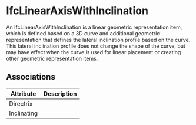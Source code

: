 IfcLinearAxisWithInclination
============================
An IfcLinearAxisWithInclination is a linear geometric representation item,
which is defined based on a 3D curve and additional geometric representation
that defines the lateral inclination profile based on the curve. This lateral
inclination profile does not change the shape of the curve, but may have
effect when the curve is used for linear placement or creating other geometric
representation items.  


Associations
------------
| Attribute   | Description   |
|-------------|---------------|
| Directrix   |               |
| Inclinating |               |

